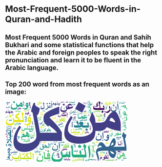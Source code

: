 # Most-Frequent-5000-Words-in-Quran-and-Hadith

## Most Frequent 5000 Words in Quran and Sahih Bukhari and some statistical functions that help the Arabic and foreign peoples to speak the right pronunciation and learn it to be fluent in the Arabic language.

## Top 200 word from most frequent words as an image:
![arText](arText.png)
